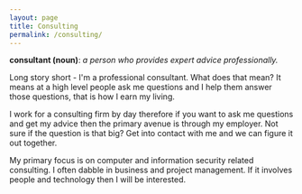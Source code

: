 ```yaml
---
layout: page
title: Consulting
permalink: /consulting/
---
```

**consultant (noun)**: *a person who provides expert advice professionally.*


Long story short - I'm a professional consultant. What does that mean? It means at a high level people ask me questions and I help them answer those questions, that is how I earn my living.

I work for a consulting firm by day therefore if you want to ask me questions and get my advice then the primary avenue is through my employer. Not sure if the question is that big? Get into contact with me and we can figure it out together.

My primary focus is on computer and information security related consulting. I often dabble in business and project management. If it involves people and technology then I will be interested. 
